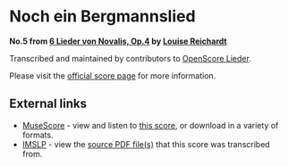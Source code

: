 
# Noch ein Bergmannslied

__No.5 from [6 Lieder von Novalis, Op.4](..) by [Louise Reichardt](../..)__

Transcribed and maintained by contributors to [OpenScore Lieder].

Please visit the [official score page] for more information.

[official score page]: https://musescore.com/openscore-lieder-corpus/scores/5092612
[OpenScore Lieder]: https://musescore.com/openscore-lieder-corpus

## External links

- [MuseScore] - view and listen to [this score][MuseScore], or download in a variety of formats.
- [IMSLP] - view the [source PDF file(s)][IMSLP] that this score was transcribed from.

[MuseScore]: https://musescore.com/score/5092612
[IMSLP]: https://imslp.org/wiki/Special:ReverseLookup/511862
